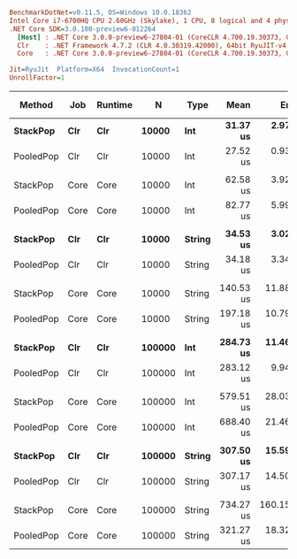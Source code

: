 ``` ini

BenchmarkDotNet=v0.11.5, OS=Windows 10.0.18362
Intel Core i7-6700HQ CPU 2.60GHz (Skylake), 1 CPU, 8 logical and 4 physical cores
.NET Core SDK=3.0.100-preview6-012264
  [Host] : .NET Core 3.0.0-preview6-27804-01 (CoreCLR 4.700.19.30373, CoreFX 4.700.19.30308), 64bit RyuJIT
  Clr    : .NET Framework 4.7.2 (CLR 4.0.30319.42000), 64bit RyuJIT-v4.8.3801.0
  Core   : .NET Core 3.0.0-preview6-27804-01 (CoreCLR 4.700.19.30373, CoreFX 4.700.19.30308), 64bit RyuJIT

Jit=RyuJit  Platform=X64  InvocationCount=1  
UnrollFactor=1  

```
|    Method |  Job | Runtime |      N |   Type |      Mean |       Error |     StdDev |    Median | Ratio | RatioSD | Gen 0 | Gen 1 | Gen 2 | Allocated |
|---------- |----- |-------- |------- |------- |----------:|------------:|-----------:|----------:|------:|--------:|------:|------:|------:|----------:|
|  **StackPop** |  **Clr** |     **Clr** |  **10000** |    **Int** |  **31.37 us** |   **2.9797 us** |   **8.645 us** |  **26.70 us** |  **1.00** |    **0.00** |     **-** |     **-** |     **-** |         **-** |
| PooledPop |  Clr |     Clr |  10000 |    Int |  27.52 us |   0.9311 us |   2.485 us |  26.80 us |  0.92 |    0.21 |     - |     - |     - |         - |
|           |      |         |        |        |           |             |            |           |       |         |       |       |       |           |
|  StackPop | Core |    Core |  10000 |    Int |  62.58 us |   3.9267 us |  11.203 us |  63.70 us |  1.00 |    0.00 |     - |     - |     - |         - |
| PooledPop | Core |    Core |  10000 |    Int |  82.77 us |   5.9922 us |  17.384 us |  78.35 us |  1.36 |    0.40 |     - |     - |     - |         - |
|           |      |         |        |        |           |             |            |           |       |         |       |       |       |           |
|  **StackPop** |  **Clr** |     **Clr** |  **10000** | **String** |  **34.53 us** |   **3.0266 us** |   **8.829 us** |  **29.40 us** |  **1.00** |    **0.00** |     **-** |     **-** |     **-** |         **-** |
| PooledPop |  Clr |     Clr |  10000 | String |  34.18 us |   3.3460 us |   9.546 us |  28.25 us |  1.03 |    0.33 |     - |     - |     - |         - |
|           |      |         |        |        |           |             |            |           |       |         |       |       |       |           |
|  StackPop | Core |    Core |  10000 | String | 140.53 us |  11.8858 us |  34.293 us | 135.80 us |  1.00 |    0.00 |     - |     - |     - |         - |
| PooledPop | Core |    Core |  10000 | String | 197.18 us |  10.7948 us |  31.145 us | 191.35 us |  1.48 |    0.40 |     - |     - |     - |         - |
|           |      |         |        |        |           |             |            |           |       |         |       |       |       |           |
|  **StackPop** |  **Clr** |     **Clr** | **100000** |    **Int** | **284.73 us** |  **11.4605 us** |  **33.249 us** | **276.00 us** |  **1.00** |    **0.00** |     **-** |     **-** |     **-** |         **-** |
| PooledPop |  Clr |     Clr | 100000 |    Int | 283.12 us |   9.9417 us |  27.713 us | 277.20 us |  1.00 |    0.14 |     - |     - |     - |         - |
|           |      |         |        |        |           |             |            |           |       |         |       |       |       |           |
|  StackPop | Core |    Core | 100000 |    Int | 579.51 us |  28.0331 us |  81.774 us | 546.50 us |  1.00 |    0.00 |     - |     - |     - |         - |
| PooledPop | Core |    Core | 100000 |    Int | 688.40 us |  21.4676 us |  61.595 us | 667.20 us |  1.21 |    0.19 |     - |     - |     - |         - |
|           |      |         |        |        |           |             |            |           |       |         |       |       |       |           |
|  **StackPop** |  **Clr** |     **Clr** | **100000** | **String** | **307.50 us** |  **15.5999 us** |  **44.000 us** | **290.95 us** |  **1.00** |    **0.00** |     **-** |     **-** |     **-** |         **-** |
| PooledPop |  Clr |     Clr | 100000 | String | 307.17 us |  14.5055 us |  40.436 us | 295.20 us |  1.02 |    0.19 |     - |     - |     - |         - |
|           |      |         |        |        |           |             |            |           |       |         |       |       |       |           |
|  StackPop | Core |    Core | 100000 | String | 734.27 us | 160.1542 us | 472.218 us | 440.40 us |  1.00 |    0.00 |     - |     - |     - |         - |
| PooledPop | Core |    Core | 100000 | String | 321.27 us |  18.3271 us |  48.601 us | 313.10 us |  0.57 |    0.34 |     - |     - |     - |         - |
